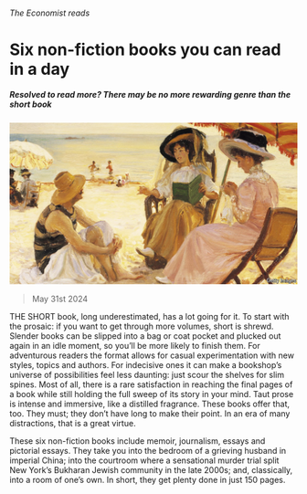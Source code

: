 ###### The Economist reads

# Six non-fiction books you can read in a day 

##### Resolved to read more? There may be no more rewarding genre than the short book 

![image](images/20240601_BLP517.jpg) 

> May 31st 2024 

THE SHORT book, long underestimated, has a lot going for it. To start with the prosaic: if you want to get through more volumes, short is shrewd. Slender books can be slipped into a bag or coat pocket and plucked out again in an idle moment, so you’ll be more likely to finish them. For adventurous readers the format allows for casual experimentation with new styles, topics and authors. For indecisive ones it can make a bookshop’s universe of possibilities feel less daunting: just scour the shelves for slim spines. Most of all, there is a rare satisfaction in reaching the final pages of a book while still holding the full sweep of its story in your mind. Taut prose is intense and immersive, like a distilled fragrance. These books offer that, too. They must; they don’t have long to make their point. In an era of many distractions, that is a great virtue.

These six non-fiction books include memoir, journalism, essays and pictorial essays. They take you into the bedroom of a grieving husband in imperial China; into the courtroom where a sensational murder trial split New York’s Bukharan Jewish community in the late 2000s; and, classically, into a room of one’s own. In short, they get plenty done in just 150 pages.

